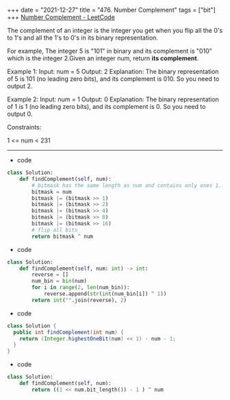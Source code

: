 +++ 
date = "2021-12-27"
title = "476. Number Complement"
tags = ["bit"]
+++
[Number Complement - LeetCode](https://leetcode.com/problems/number-complement/)

The complement of an integer is the integer you get when you flip all the 0's to 1's and all the 1's to 0's in its binary representation.

For example, The integer 5 is "101" in binary and its complement is "010" which is the integer 2.Given an integer num, return __its complement__.
 
Example 1:
Input: num = 5 Output: 2 Explanation: The binary representation of 5 is 101 (no leading zero bits), and its complement is 010. So you need to output 2. 

Example 2:
Input: num = 1 Output: 0 Explanation: The binary representation of 1 is 1 (no leading zero bits), and its complement is 0. So you need to output 0. 
 
Constraints:

1 <= num < 231

---
- code
```py
class Solution:
    def findComplement(self, num):
        # bitmask has the same length as num and contains only ones 1...1
        bitmask = num
        bitmask |= (bitmask >> 1)
        bitmask |= (bitmask >> 2)
        bitmask |= (bitmask >> 4)
        bitmask |= (bitmask >> 8)
        bitmask |= (bitmask >> 16)
        # flip all bits
        return bitmask ^ num
```
- code
```py
class Solution:
    def findComplement(self, num: int) -> int:
        reverse = []
        num_bin = bin(num)
        for i in range(2, len(num_bin)):
            reverse.append(str(int(num_bin[i]) ^ 1))
        return int("".join(reverse), 2)
```
- code
```java
class Solution {
  public int findComplement(int num) {
    return (Integer.highestOneBit(num) << 1) - num - 1;
  }
}
```
- code
```py
class Solution:
    def findComplement(self, num):
        return ((1 << num.bit_length()) - 1 ) ^ num
```
